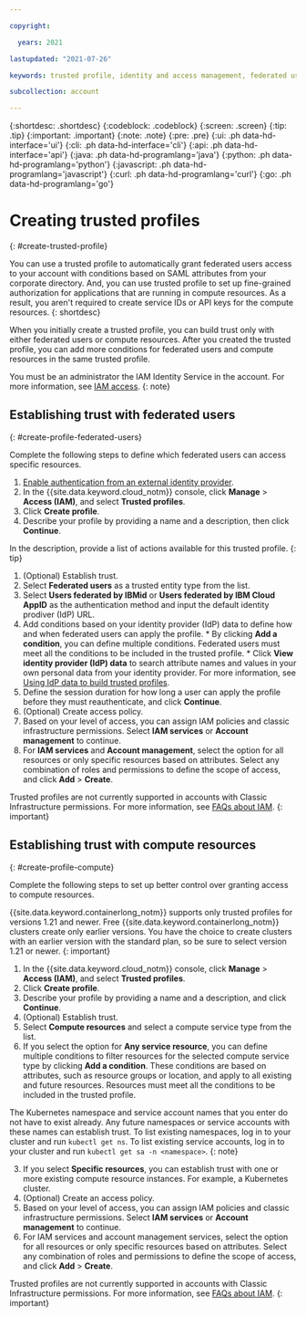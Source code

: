 ```yaml
---

copyright:

  years: 2021

lastupdated: "2021-07-26"

keywords: trusted profile, identity and access management, federated users, compute resources

subcollection: account

---
```


{:shortdesc: .shortdesc}
{:codeblock: .codeblock}
{:screen: .screen}
{:tip: .tip}
{:important: .important}
{:note: .note}
{:pre: .pre}
{:ui: .ph data-hd-interface='ui'}
{:cli: .ph data-hd-interface='cli'}
{:api: .ph data-hd-interface='api'}
{:java: .ph data-hd-programlang='java'}
{:python: .ph data-hd-programlang='python'}
{:javascript: .ph data-hd-programlang='javascript'}
{:curl: .ph data-hd-programlang='curl'}
{:go: .ph data-hd-programlang='go'}


# Creating trusted profiles
{: #create-trusted-profile}

You can use a trusted profile to automatically grant federated users access to your account with conditions based on SAML attributes from your corporate directory. And, you can use trusted profile to set up fine-grained authorization for applications that are running in compute resources. As a result, you aren't required to create service IDs or API keys for the compute resources. 
{: shortdesc}

When you initially create a trusted profile, you can build trust only with either federated users or compute resources. After you created the trusted profile, you can add more conditions for federated users and compute resources in the same trusted profile.

You must be an administrator the IAM Identity Service in the account. For more information, see [IAM access](https://test.cloud.ibm.com/docs/account?topic=account-userroles). 
{: note}

## Establishing trust with federated users
{: #create-profile-federated-users}

Complete the following steps to define which federated users can access specific resources.

1. [Enable authentication from an external identity provider](/docs/account?topic=account-idp-integration). 
1. In the {{site.data.keyword.cloud_notm}} console, click **Manage** > **Access (IAM)**, and select **Trusted profiles**.
1. Click **Create profile**.
1. Describe your profile by providing a name and a description, then click **Continue**.

  In the description, provide a list of actions available for this trusted profile.
  {: tip}
  
1. (Optional) Establish trust.
  1. Select **Federated users** as a trusted entity type from the list.
  1. Select **Users federated by IBMid** or **Users federated by IBM Cloud AppID** as the authentication method and input the default identity prodiver (IdP) URL.
  1. Add conditions based on your identity provider (IdP) data to define how and when federated users can apply the profile.
    * By clicking **Add a condition**, you can define multiple conditions. Federated users must meet all the conditions to be included in the trusted profile.
    * Click **View identity provider (IdP) data** to search attribute names and values in your own personal data from your identity provider. For more information, see [Using IdP data to build trusted profiles](/docs/account?topic=account-idp-integration#trusted-profiles-idp-data).
  1. Define the session duration for how long a user can apply the profile before they must reauthenticate, and click **Continue**.
1. (Optional) Create access policy. 
  1. Based on your level of access, you can assign IAM policies and classic infrastructure permissions. Select **IAM services** or **Account management** to continue.
  1. For **IAM services** and **Account management**, select the option for all resources or only specific resources based on attributes. Select any combination of roles and permissions to define the scope of access, and click **Add** > **Create**.
  
Trusted profiles are not currently supported in accounts with Classic Infrastructure permissions. For more information, see [FAQs about IAM](). 
{: important}
    
## Establishing trust with compute resources
{: #create-profile-compute}

Complete the following steps to set up better control over granting access to compute resources.

{{site.data.keyword.containerlong_notm}} supports only trusted profiles for versions 1.21 and newer. Free {{site.data.keyword.containerlong_notm}} clusters create only earlier versions. You have the choice to create clusters with an earlier version with the standard plan, so be sure to select version 1.21 or newer.
{: important}

1. In the {{site.data.keyword.cloud_notm}} console, click **Manage** > **Access (IAM)**, and select **Trusted profiles**.
2. Click **Create profile**.
3. Describe your profile by providing a name and a description, and click **Continue**.
4. (Optional) Establish trust.
  1. Select **Compute resources** and select a compute service type from the list.
  2. If you select the option for **Any service resource**, you can define multiple conditions to filter resources for the selected compute service type by clicking **Add a condition**. These conditions are based on attributes, such as resource groups or location, and apply to all existing and future resources. Resources must meet all the conditions to be included in the trusted profile.

  The Kubernetes namespace and service account names that you enter do not have to exist already. Any future namespaces or service accounts with these names can establish trust. To list existing namespaces, log in to your cluster and run `kubectl get ns`. To list existing service accounts, log in to your cluster and run `kubectl get sa -n <namespace>`.
  {: note}

  3. If you select **Specific resources**, you can establish trust with one or more existing compute resource instances. For example, a Kubernetes cluster. 
5. (Optional) Create an access policy. 
  1. Based on your level of access, you can assign IAM policies and classic infrastructure permissions. Select **IAM services** or **Account management** to continue.
  2. For IAM services and account management services, select the option for all resources or only specific resources based on attributes. Select any combination of roles and permissions to define the scope of access, and click **Add** > **Create**.

Trusted profiles are not currently supported in accounts with Classic Infrastructure permissions. For more information, see [FAQs about IAM](). 
{: important}
